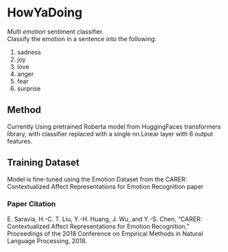 # HowYaDoing
*Multi* *emotion* sentiment classifier.  
Classify the emotion in a sentence into the following:  
1. sadness
2. joy 
3. love 
4. anger 
5. fear 
6. surprise

## Method
Currently Using pretrained Roberta model from HuggingFaces transformers library,
with classifier replaced with a single nn.Linear layer with 6 output features.

## Training Dataset
Model is fine-tuned using the Emotion Dataset from the 
CARER: Contextualized Affect Representations for Emotion Recognition
paper


### Paper Citation
E. Saravia, H.-C. T. Liu, Y.-H. Huang, J. Wu, and Y.-S. Chen, 
“CARER: Contextualized Affect Representations for Emotion Recognition,” 
Proceedings of the 2018 Conference on Empirical Methods in Natural Language Processing, 2018.
